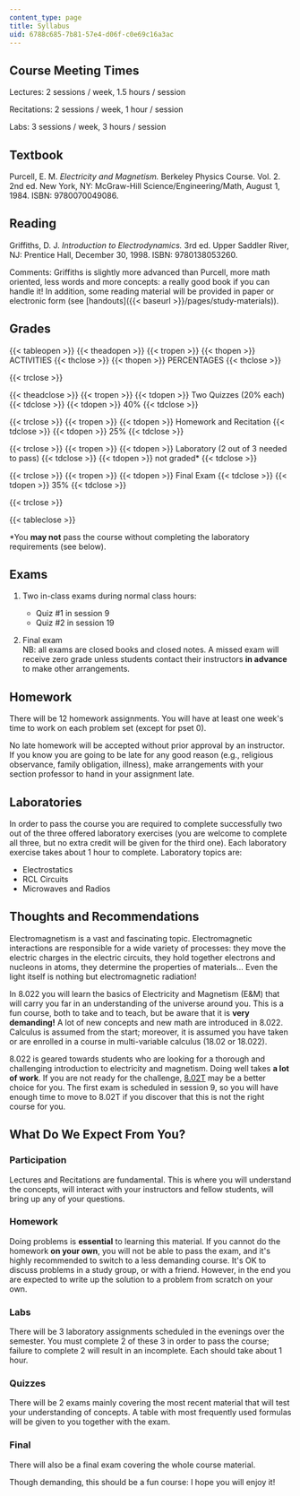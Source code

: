 ```yaml
---
content_type: page
title: Syllabus
uid: 6788c685-7b81-57e4-d06f-c0e69c16a3ac
---
```


Course Meeting Times
--------------------

Lectures: 2 sessions / week, 1.5 hours / session

Recitations: 2 sessions / week, 1 hour / session

Labs: 3 sessions / week, 3 hours / session

Textbook
--------

Purcell, E. M. _Electricity and Magnetism._ Berkeley Physics Course. Vol. 2. 2nd ed. New York, NY: McGraw-Hill Science/Engineering/Math, August 1, 1984. ISBN: 9780070049086.

Reading
-------

Griffiths, D. J. _Introduction to Electrodynamics._ 3rd ed. Upper Saddler River, NJ: Prentice Hall, December 30, 1998. ISBN: 9780138053260.

Comments: Griffiths is slightly more advanced than Purcell, more math oriented, less words and more concepts: a really good book if you can handle it! In addition, some reading material will be provided in paper or electronic form (see [handouts]({{< baseurl >}}/pages/study-materials)).

Grades
------

{{< tableopen >}}
{{< theadopen >}}
{{< tropen >}}
{{< thopen >}}
ACTIVITIES
{{< thclose >}}
{{< thopen >}}
PERCENTAGES
{{< thclose >}}

{{< trclose >}}

{{< theadclose >}}
{{< tropen >}}
{{< tdopen >}}
Two Quizzes (20% each)
{{< tdclose >}}
{{< tdopen >}}
40%
{{< tdclose >}}

{{< trclose >}}
{{< tropen >}}
{{< tdopen >}}
Homework and Recitation
{{< tdclose >}}
{{< tdopen >}}
25%
{{< tdclose >}}

{{< trclose >}}
{{< tropen >}}
{{< tdopen >}}
Laboratory (2 out of 3 needed to pass)
{{< tdclose >}}
{{< tdopen >}}
not graded\*
{{< tdclose >}}

{{< trclose >}}
{{< tropen >}}
{{< tdopen >}}
Final Exam
{{< tdclose >}}
{{< tdopen >}}
35%
{{< tdclose >}}

{{< trclose >}}

{{< tableclose >}}

\*You **may not** pass the course without completing the laboratory requirements (see below).

**Exams**
---------

1.  Two in-class exams during normal class hours:
    *   Quiz #1 in session 9
    *   Quiz #2 in session 19  
          
        
2.  Final exam  
    NB: all exams are closed books and closed notes. A missed exam will receive zero grade unless students contact their instructors **in advance** to make other arrangements.

**Homework**
------------

There will be 12 homework assignments. You will have at least one week's time to work on each problem set (except for pset 0).

No late homework will be accepted without prior approval by an instructor. If you know you are going to be late for any good reason (e.g., religious observance, family obligation, illness), make arrangements with your section professor to hand in your assignment late.

**Laboratories**
----------------

In order to pass the course you are required to complete successfully two out of the three offered laboratory exercises (you are welcome to complete all three, but no extra credit will be given for the third one). Each laboratory exercise takes about 1 hour to complete. Laboratory topics are:

*   Electrostatics
*   RCL Circuits
*   Microwaves and Radios

**Thoughts and Recommendations**
--------------------------------

Electromagnetism is a vast and fascinating topic. Electromagnetic interactions are responsible for a wide variety of processes: they move the electric charges in the electric circuits, they hold together electrons and nucleons in atoms, they determine the properties of materials… Even the light itself is nothing but electromagnetic radiation!

In 8.022 you will learn the basics of Electricity and Magnetism (E&M) that will carry you far in an understanding of the universe around you. This is a fun course, both to take and to teach, but be aware that it is **very demanding!** A lot of new concepts and new math are introduced in 8.022. Calculus is assumed from the start; moreover, it is assumed you have taken or are enrolled in a course in multi-variable calculus (18.02 or 18.022).

8.022 is geared towards students who are looking for a thorough and challenging introduction to electricity and magnetism. Doing well takes **a lot of work**. If you are not ready for the challenge, [8.02T](/courses/8-02t-electricity-and-magnetism-spring-2005) may be a better choice for you. The first exam is scheduled in session 9, so you will have enough time to move to 8.02T if you discover that this is not the right course for you.

What Do We Expect From You?
---------------------------

### Participation

Lectures and Recitations are fundamental. This is where you will understand the concepts, will interact with your instructors and fellow students, will bring up any of your questions.

### Homework

Doing problems is **essential** to learning this material. If you cannot do the homework **on your own**, you will not be able to pass the exam, and it's highly recommended to switch to a less demanding course. It's OK to discuss problems in a study group, or with a friend. However, in the end you are expected to write up the solution to a problem from scratch on your own.

### Labs

There will be 3 laboratory assignments scheduled in the evenings over the semester. You must complete 2 of these 3 in order to pass the course; failure to complete 2 will result in an incomplete. Each should take about 1 hour.

### Quizzes

There will be 2 exams mainly covering the most recent material that will test your understanding of concepts. A table with most frequently used formulas will be given to you together with the exam.

### Final

There will also be a final exam covering the whole course material.

Though demanding, this should be a fun course: I hope you will enjoy it!